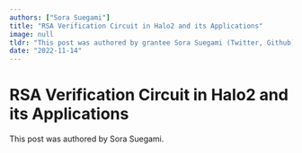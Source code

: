 ```yaml
---
authors: ["Sora Suegami"]
title: "RSA Verification Circuit in Halo2 and its Applications"
image: null
tldr: "This post was authored by grantee Sora Suegami (Twitter, Github)"
date: "2022-11-14"
---
```


# RSA Verification Circuit in Halo2 and its Applications

This post was authored by Sora Suegami.
